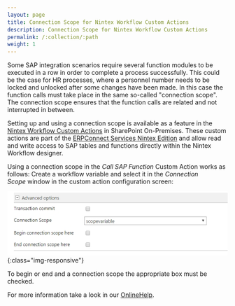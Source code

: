 ```yaml
---
layout: page
title: Connection Scope for Nintex Workflow Custom Actions
description: Connection Scope for Nintex Workflow Custom Actions
permalink: /:collection/:path
weight: 1
---
```


Some SAP integration scenarios require several function modules to be executed in a row in order to complete a process successfully. This could be the case for HR processes, where a personnel number needs to be locked and unlocked after some changes have been made. 
In this case the function calls must take place in the same so-called "connection scope". The connection scope ensures that the function calls are related and not interrupted in between.

Setting up and using a connection scope is available as a feature in the [Nintex Workflow Custom Actions](https://help.theobald-software.com/en/erpconnect-services/sap-integration-nintex/nintex-integration-sharepoint/nintex-workflow-custom-actions/call-sap-function-action/call-sap-function-action-in-workflow) in SharePoint On-Premises. These custom actions are part of the [ERPConnect Services Nintex Edition](https://theobald-software.com/en/nintex/) and allow read and write access to SAP tables and functions directly within the Nintex Workflow designer.

Using a connection scope in the *Call SAP Function* Custom Action works as follows: Create a workflow variable and select it in the *Connection Scope* window in the custom action configuration screen:

![NINTEX_CONNECTION_SCOPE](/img/contents/ecs/connection-scope.jpg){:class="img-responsive"}

To begin or end and a connection scope the appropriate box must be checked.

For more information take a look in our [OnlineHelp](https://help.theobald-software.com/en/erpconnect-services/sap-integration-nintex/nintex-integration-sharepoint/nintex-workflow-custom-actions/call-sap-function-action/call-sap-function-action-in-workflow).